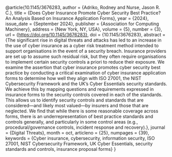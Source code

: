 @article{10.1145/3676283,
author = {Adriko, Rodney and Nurse, Jason R. C.},
title = {Does Cyber Insurance Promote Cyber Security Best Practice? An Analysis Based on Insurance Application Forms},
year = {2024},
issue_date = {September 2024},
publisher = {Association for Computing Machinery},
address = {New York, NY, USA},
volume = {5},
number = {3},
url = {https://doi.org/10.1145/3676283},
doi = {10.1145/3676283},
abstract = {The significant rise in digital threats and attacks has led to an increase in the use of cyber insurance as a cyber risk treatment method intended to support organisations in the event of a security breach. Insurance providers are set up to assume such residual risk, but they often require organisations to implement certain security controls a priori to reduce their exposure. We examine the assertion that cyber insurance promotes cyber security best practice by conducting a critical examination of cyber insurance application forms to determine how well they align with ISO 27001, the NIST Cybersecurity Framework and the UK’s Cyber Essentials security standards. We achieve this by mapping questions and requirements expressed in insurance forms to the security controls covered in each of the standards. This allows us to identify security controls and standards that are considered—and likely most valued—by insurers and those that are neglected. We find that while there is some reasonable coverage across forms, there is an underrepresentation of best practice standards and controls generally, and particularly in some control areas (e.g., procedural/governance controls, incident response and recovery).},
journal = {Digital Threats},
month = oct,
articleno = {25},
numpages = {39},
keywords = {Cyber insurance, cybersecurity, information security, ISO 27001, NIST Cybersecurity Framework, UK Cyber Essentials, security standards and controls, insurance proposal forms}
}
